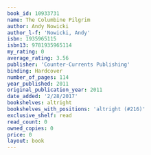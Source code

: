 ```yaml
---
book_id: 10933731
name: The Columbine Pilgrim
author: Andy Nowicki
author_l-f: 'Nowicki, Andy'
isbn: 1935965115
isbn13: 9781935965114
my_rating: 0
average_rating: 3.56
publisher: 'Counter-Currents Publishing'
binding: Hardcover
number_of_pages: 114
year_published: 2011
original_publication_year: 2011
date_added: '2/28/2017'
bookshelves: altright
bookshelves_with_positions: 'altright (#216)'
exclusive_shelf: read
read_count: 0
owned_copies: 0
price: 0
layout: book
---
```

